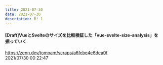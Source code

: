 ```yaml
---
title: 2021-07-30
date: 2021-07-30
description: B! 1
---
```


#### [Draft]VueとSvelteのサイズを比較検証した「vue-svelte-size-analysis」を掘っていく
https://zenn.dev/tomoam/scraps/a6fcbe4e6dea0f<br>
2021/07/30 00:22:47<br>


